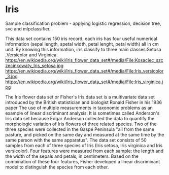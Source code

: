 # Iris
Sample classification problem - applying logistic regression, decision tree, svc and mlpclassifier.  

This data set contains 150 iris record, each iris has four useful numerical information (sepal length, spetal width, petal lenght, petal width) all in cm unit. By knowing this information, iris classify to three main classes:Setosa ,Versicolor and Virginica.
https://en.wikipedia.org/wiki/Iris_flower_data_set#/media/File:Kosaciec_szczecinkowaty_Iris_setosa.jpg
https://en.wikipedia.org/wiki/Iris_flower_data_set#/media/File:Iris_versicolor_3.jpg
https://en.wikipedia.org/wiki/Iris_flower_data_set#/media/File:Iris_virginica.jpg

The Iris flower data set or Fisher's Iris data set is a multivariate data set introduced by the British statistician and biologist Ronald Fisher in his 1936 paper The use of multiple measurements in taxonomic problems as an example of linear discriminant analysis. It is sometimes called Anderson's Iris data set because Edgar Anderson collected the data to quantify the morphologic variation of Iris flowers of three related species. Two of the three species were collected in the Gaspé Peninsula "all from the same pasture, and picked on the same day and measured at the same time by the same person with the same apparatus".
The data set consists of 50 samples from each of three species of Iris (Iris setosa, Iris virginica and Iris versicolor). Four features were measured from each sample: the length and the width of the sepals and petals, in centimeters. Based on the combination of these four features, Fisher developed a linear discriminant model to distinguish the species from each other.
